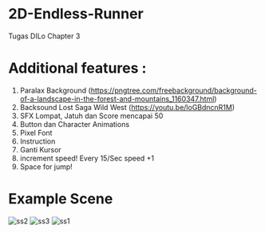 # 2D-Endless-Runner
Tugas DILo Chapter 3

# Additional features :
1. Paralax Background (https://pngtree.com/freebackground/background-of-a-landscape-in-the-forest-and-mountains_1160347.html)
2. Backsound Lost Saga Wild West (https://youtu.be/loGBdncnR1M)
3. SFX Lompat, Jatuh dan Score mencapai 50
4. Button dan Character Animations
5. Pixel Font
6. Instruction
7. Ganti Kursor
8. increment speed! Every 15/Sec speed +1
9. Space for jump!

# Example Scene
![ss2](https://user-images.githubusercontent.com/89525164/133279903-0d6345a1-2022-4c74-9a4c-ee0f02c276f6.png)
![ss3](https://user-images.githubusercontent.com/89525164/133279908-7798aafe-33c0-4a3c-ada5-026835e57e6b.png)
![ss1](https://user-images.githubusercontent.com/89525164/133279924-170df3af-f2dc-4950-a358-9e573834b8b5.png)
